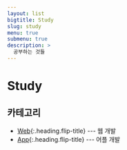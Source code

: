 ```yaml
---
layout: list
bigtitle: Study
slug: study
menu: true
submenu: true
description: >
  공부하는 것들
---
```


# Study

## 카테고리

* [Web]{:.heading.flip-title} --- 웹 개발
* [App]{:.heading.flip-title} --- 어플 개발

[Web]: /web/
[App]: /app/